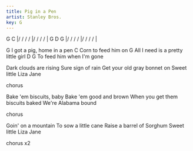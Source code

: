```yaml
---
title: Pig in a Pen
artist: Stanley Bros.
key: G
---
```

 G            C
|/ / / / |/ / / / |
 G        D   G
|/ / / / |/ / / / |

G
I got a pig, home in a pen
                 C
Corn to feed him on
G
All I need is a pretty little girl
    D                 G
To feed him when I'm gone

Dark clouds are rising
Sure sign of rain
Get your old gray bonnet on
Sweet little Liza Jane

chorus

Bake 'em biscuits, baby
Bake 'em good and brown
When you get them biscuits baked
We're Alabama bound

chorus

Goin' on a mountain
To sow a little cane
Raise a barrel of Sorghum
Sweet little Liza Jane

chorus x2
